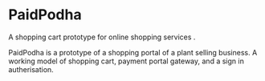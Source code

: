 # PaidPodha
A shopping cart prototype for online shopping services . 

PaidPodha is a prototype of a shopping portal of a plant selling business. A working model of shopping cart, payment portal gateway, and a sign in autherisation.
